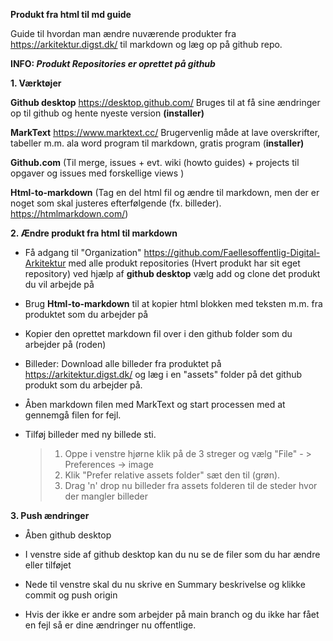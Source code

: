 **Produkt fra html til md guide**

Guide til hvordan man ændre nuværende produkter fra
[<u>https://arkitektur.digst.dk/</u>](https://arkitektur.digst.dk/) til
markdown og læg op på github repo.  

**INFO: *Produkt Repositories er oprettet på github***

**1. Værktøjer**

**Github desktop**
[<u>https://desktop.github.com/</u>](https://desktop.github.com/) Bruges
til at få sine ændringer op til github og hente nyeste version
**(installer)**

**MarkText** [<u>https://www.marktext.cc/</u>](https://www.marktext.cc/)
Brugervenlig måde at lave overskrifter, tabeller m.m. ala word program
til markdown, gratis program (**installer)**

**Github.com** (Til merge, issues + evt. wiki (howto guides) + projects
til opgaver og issues med forskellige views )

**Html-to-markdown** (Tag en del html fil og ændre til markdown, men der
er noget som skal justeres efterfølgende (fx. billeder).
[<u>https://htmlmarkdown.com/</u>](https://htmlmarkdown.com/))

**2. Ændre produkt fra html til markdown**

- Få adgang til "Organization" https://github.com/Faellesoffentlig-Digital-Arkitektur
  med alle produkt repositories (Hvert produkt har sit eget
  repository) ved hjælp af **github desktop** vælg add og clone det
  produkt du vil arbejde på

- Brug **Html-to-markdown** til at kopier html blokken med teksten m.m. fra produktet som du arbejder på

- Kopier den oprettet markdown fil over i den github folder som du arbejder på (roden)

- Billeder: Download alle billeder fra produktet på https://arkitektur.digst.dk/
  og læg i en "assets" folder på det github produkt som du arbejder på.

- Åben markdown filen med MarkText og start processen med at gennemgå filen for fejl.

- Tilføj billeder med ny billede sti.  
  
  > 1. Oppe i venstre hjørne klik på de 3 streger og vælg "File" - \>
  >    Preferences -\> image  
  > 2. Klik "Prefer relative assets folder" sæt den til (grøn).  
  > 3. Drag 'n' drop nu billeder fra assets folderen til de steder hvor
  >    der mangler billeder

**3. Push ændringer**

- Åben github desktop

- I venstre side af github desktop kan du nu se de filer som du har ændre eller tilføjet

- Nede til venstre skal du nu skrive en Summary beskrivelse og klikke commit og push origin

- Hvis der ikke er andre som arbejder på main branch og du ikke har fået en fejl så er dine ændringer nu offentlige.
